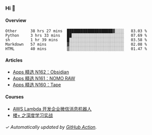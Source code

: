 ### Hi 👋

#### Overview

<!--START_SECTION:waka-->
```text
Other      38 hrs 27 mins  ████████████████████▓░░░░   83.03 % 
Python     3 hrs 33 mins   ██░░░░░░░░░░░░░░░░░░░░░░░   07.69 % 
sh         1 hr 39 mins    █░░░░░░░░░░░░░░░░░░░░░░░░   03.58 % 
Markdown   57 mins         ▓░░░░░░░░░░░░░░░░░░░░░░░░   02.08 % 
HTML       40 mins         ▒░░░░░░░░░░░░░░░░░░░░░░░░   01.47 % 
```
<!--END_SECTION:waka-->

#### Articles

<!-- BLOG:START -->
- [Apps 精选 N162：Obsidian](https://huhuhang.com/post/product-hunt/product-hunt-n162)
- [Apps 精选 N161：NOMO RAW](https://huhuhang.com/post/product-hunt/product-hunt-n161)
- [Apps 精选 N160：Tape](https://huhuhang.com/post/product-hunt/product-hunt-n160)
<!-- BLOG:END -->

#### Courses

<!-- SYL:START -->
- [AWS Lambda 开发企业微信消息机器人](https://lanqiao.cn/courses/2868)
- [楼+ 之深度学习实战](https://lanqiao.cn/courses/2617)
<!-- SYL:END -->

###### ✓ Automatically updated by [GitHub Action](https://github.com/huhuhang/huhuhang/actions).
